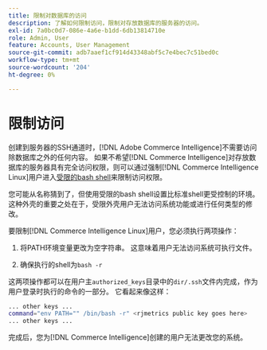 ```yaml
---
title: 限制对数据库的访问
description: 了解如何限制访问，限制对存放数据库的服务器的访问。
exl-id: 7a0bc0d7-086e-4a6e-b1dd-6db13814710e
role: Admin, User
feature: Accounts, User Management
source-git-commit: adb7aaef1cf914d43348abf5c7e4bec7c51bed0c
workflow-type: tm+mt
source-wordcount: '204'
ht-degree: 0%

---
```


# 限制访问

创建到服务器的SSH通道时，[!DNL Adobe Commerce Intelligence]不需要访问除数据库之外的任何内容。 如果不希望[!DNL Commerce Intelligence]对存放数据库的服务器具有完全访问权限，则可以通过强制[!DNL Commerce Intelligence Linux]用户进入[受限的bash shell](https://www.gnu.org/software/bash/manual/html_node/The-Restricted-Shell.html)来限制访问权限。

您可能从名称猜到了，但使用受限的bash shell设置比标准shell更受控制的环境。 这种外壳的重要之处在于，受限外壳用户无法访问系统功能或进行任何类型的修改。

要限制[!DNL Commerce Intelligence Linux]用户，您必须执行两项操作：

1. 将PATH环境变量更改为空字符串。 这意味着用户无法访问系统可执行文件。

1. 确保执行的shell为`bash -r`

这两项操作都可以在用户主`authorized_keys`目录中的`dir/.ssh`文件内完成，作为用户登录时执行的命令的一部分。 它看起来像这样：

```bash
... other keys ...
command="env PATH="" /bin/bash -r" <rjmetrics public key goes here>
... other keys ...
```

完成后，您为[!DNL Commerce Intelligence]创建的用户无法更改您的系统。
